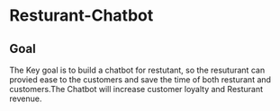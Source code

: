 # Resturant-Chatbot

## Goal
The Key goal is to build a chatbot for restutant, so the resuturant can provied ease to the customers and save the time of both resturant and customers.The Chatbot will increase customer loyalty and Resturant revenue.




